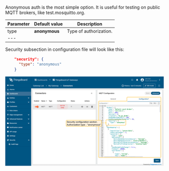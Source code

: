 Anonymous auth is the most simple option. It is useful for testing on public MQTT brokers, like test.mosquitto.org.  


|**Parameter**|**Default value**|**Description**|
|:-|:-|-
| type               | **anonymous**                      | Type of authorization.      |
|---

Security subsection in configuration file will look like this: 

```json
    "security": {
      "type": "anonymous"
    }
```

![image](/images/gateway/mqtt-connector/security-advanced-anonymous-subsection-1-ce.png)
